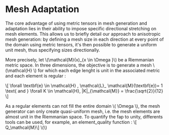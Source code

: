 # Mesh Adaptation

The core advantage of using metric tensors in mesh generation and adaptation lies in their ability to impose specific directional stretching on mesh elements. This allows us to briefly detail our approach to anisotropic mesh generation: by defining a mesh size in each direction at every point of the domain using metric tensors, it's then possible to generate a uniform unit mesh, thus specifying sizes directionally.

More precisely, let \\(\mathcal{M}(x)_{x \in \Omega }\\) be a Riemmanian metric space. In three dimensions, the objective is to generate a mesh    \\(\mathcal{H} \\) for which each edge lenght is unit in the associated metric and each element is regular : 

 \\[   \forall \textbf{e} \in \mathcal{H} , \mathcal{L}_ \mathcal{M}(\textbf{e})= 1  \text{      and       } \forall K \in \mathcal{H}, |K|_{\mathcal{M}} = \frac{\sqrt{2}}{12} \\]

As a regular elements can not fill the entire domain \\( \Omega \\), the mesh generator can only create quasi-uniform mesh, i.e. the mesh elements are almost unit in the Riemmanian space. To quantify the fap to unity, differents tools can be used, for example, an element_quality function : 
\\[ Q_\mathcal{M}\\] \\(\\)